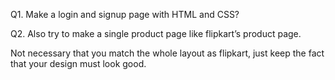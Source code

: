 
Q1. Make a login and signup page with HTML and CSS?

Q2. Also try to make a single product page like flipkart’s product page.

Not necessary that you match the whole layout as flipkart, just keep the fact that your
design must look good.
